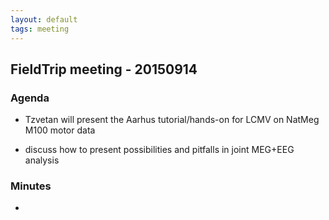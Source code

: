 ```yaml
---
layout: default
tags: meeting
---
```



## FieldTrip meeting - 20150914

### Agenda

*  Tzvetan will present the Aarhus tutorial/hands-on for LCMV on NatMeg M100 motor data

*  discuss how to present possibilities and pitfalls in joint MEG+EEG analysis

### Minutes

* 
